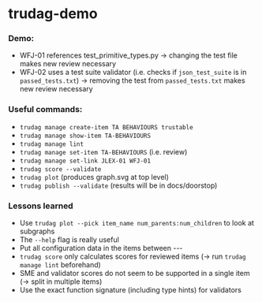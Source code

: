 # trudag-demo

### Demo:
- WFJ-01 references test_primitive_types.py -> changing the test file makes new review necessary
- WFJ-02 uses a test suite validator (i.e. checks if `json_test_suite` is in `passed_tests.txt`) -> removing the test from `passed_tests.txt` makes new review necessary

### Useful commands:
- `trudag manage create-item TA BEHAVIOURS trustable`
- `trudag manage show-item TA-BEHAVIOURS`
- `trudag manage lint`
- `trudag manage set-item TA-BEHAVIOURS` (i.e. review)
- `trudag manage set-link JLEX-01 WFJ-01`
- `trudag score --validate`
- `trudag plot` (produces graph.svg at top level)
- `trudag publish --validate` (results will be in docs/doorstop)

### Lessons learned
- Use  `trudag plot --pick item_name num_parents:num_children` to look at subgraphs
- The `--help` flag is really useful
- Put all configuration data in the items between --- 
- `trudag score` only calculates scores for reviewed items (-> run `trudag manage lint` beforehand)
- SME and validator scores do not seem to be supported in a single item (-> split in multiple items)
- Use the exact function signature (including type hints) for validators

